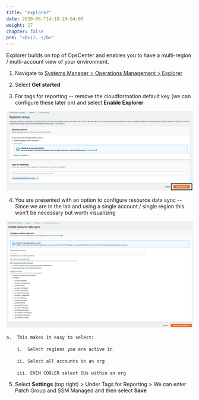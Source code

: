 ```yaml
---
title: "Explorer"
date: 2020-06-T14:10:29-04:00
weight: 17
chapter: false
pre: "<b>17. </b>"
---
```


Explorer builds on top of OpsCenter and enables you to have a
multi-region / multi-account view of your environment.

1.  Navigate to [Systems Manager \> Operations Management \>
    Explorer](https://console.aws.amazon.com/systems-manager/explorer?region=us-east-1)

2.  Select **Get started**

3.  For tags for reporting -- remove the cloudformation default key (we
    can configure these later on) and select **Enable Explorer**

![](./media/image37.png)

4.  You are presented with an option to configure resource data sync --
    Since we are in the lab and using a single account / single region
    this won't be necessary but worth visualizing

![](./media/image38.png)

    a.  This makes it easy to select:

        i.  Select regions you are active in

        ii. Select all accounts in an org

        iii. EVEN COOLER select OUs within an org

5.  Select **Settings** (top right) \> Under Tags for Reporting \> We
    can enter Patch Group and SSM Managed and then select **Save**